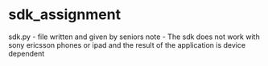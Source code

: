 sdk_assignment
==============
sdk.py - file written and given by seniors
note - The sdk does not work with sony ericsson phones or ipad
and the result of the application is device dependent 
